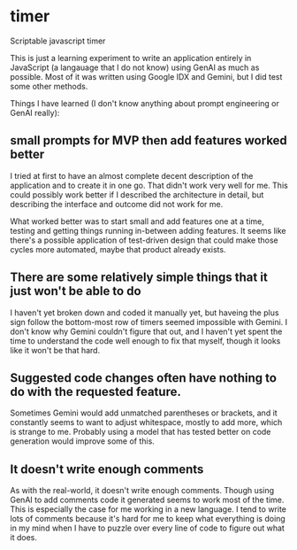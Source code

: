 # timer
Scriptable javascript timer

This is just a learning experiment to write an application entirely in JavaScript (a langauage that I do not know) using GenAI as much as possible. Most of it was written using Google IDX and Gemini, but I did test some other methods.

Things I have learned (I don't know anything about prompt engineering or GenAI really):

## small prompts for MVP then add features worked better

I tried at first to have an almost complete decent description of the application and to create it in one go. That didn't work very well for me. This could possibly work better if I described the architecture in detail, but describing the interface and outcome did not work for me.

What worked better was to start small and add features one at a time, testing and getting things running in-between adding features. It seems like there's a possible application of test-driven design that could make those cycles more automated, maybe that product already exists.

## There are some relatively simple things that it just won't be able to do

I haven't yet broken down and coded it manually yet, but haveing the plus sign follow the bottom-most row of timers seemed impossible with Gemini. I don't know why Gemini couldn't figure that out, and I haven't yet spent the time to understand the code well enough to fix that myself, though it looks like it won't be that hard. 

## Suggested code changes often have nothing to do with the requested feature.

Sometimes Gemini would add unmatched parentheses or brackets, and it constantly seems to want to adjust whitespace, mostly to add more, which is strange to me. Probably using a model that has tested better on code generation would improve some of this.

## It doesn't write enough comments

As with the real-world, it doesn't write enough comments. Though using GenAI to add comments code it generated seems to work most of the time.
This is especially the case for me working in a new language. I tend to write lots of comments because it's hard for me to keep what everything is doing in my mind when I have to puzzle over every line of code to figure out what it does. 
